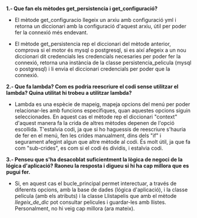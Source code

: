 **1.- Que fan els mètodes get_persistencia i get_configuració?**

- El mètode get_configuracio llegeix un arxiu amb configuració yml i retorna un diccionari amb la configuració d'aquest arxiu, útil per poder fer la connexió més endevant.

- El mètode get_persistencia rep el diccionari del mètode anterior, comprova si el motor és mysql o postgresql, si es així afegeix a un nou diccionari dit credencials les credencials necesaries per poder fer la connexió, retorna una instància de la classe persistencia_pelicula (mysql o postgresql) i li envia el diccionari credencials per poder que la connexió.

**2.- Que fa lambda? Com es podria reescriure el codi sense utilitzar el lambda? Quina utilitat hi trobeu a utilitzar lambda?**

- Lambda es una espècie de mapeig, mapeja opcions del menú per poder relacionar-les amb funcions específiques, quan aquestes opcions siguin seleccionades. En aquest cas el mètode rep el diccionari "context" d'aquest manera fa la crida de altres mètodes depenen de l'opció escollida. T'estalvia codi, ja que si ho haguessis de reescriure s'hauria de fer en el menú, fen les crides manualment, dins dels "if" i segurament afegint algun que altre mètode al codi.
És molt útil, ja que fa com "sub-crides", es com si el codi és dividis, i estalvia codi.

**3.- Penseu que s'ha desacoblat suficientment la lògica de negoci de la lógica d'aplicació? Raoneu la resposta i digueu si hi ha cap millora que es pugui fer.**
 
- Si, en aquest cas el bucle_principal permet interectuar, a través de diferents opcions, amb la base de dades (lógica d'aplicació), i la classe pelicula (amb els atributs) i la classe Llistapelis que amb el mètode *llegeix_de_dic* pot consultar pelicules i guardar-les amb llistes. 
Personalment, no hi veig cap millora (ara mateix).